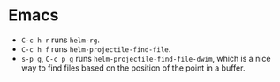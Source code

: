 # Emacs

- `C-c h r` runs `helm-rg`.
- `C-c h f` runs `helm-projectile-find-file`.
- `s-p g`, `C-c p g` runs `helm-projectile-find-file-dwim`, which is a nice way to find files based on the position of the point in a buffer.

